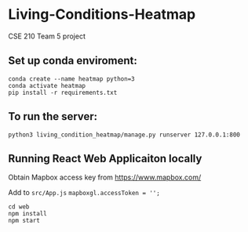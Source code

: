 # Living-Conditions-Heatmap
CSE 210 Team 5 project

## Set up conda enviroment:
```
conda create --name heatmap python=3
conda activate heatmap
pip install -r requirements.txt
```

## To run the server:
```
python3 living_condition_heatmap/manage.py runserver 127.0.0.1:800
```

## Running React Web Applicaiton locally
Obtain Mapbox access key from https://www.mapbox.com/

Add to `src/App.js` `mapboxgl.accessToken = '';`

```
cd web
npm install
npm start
```
